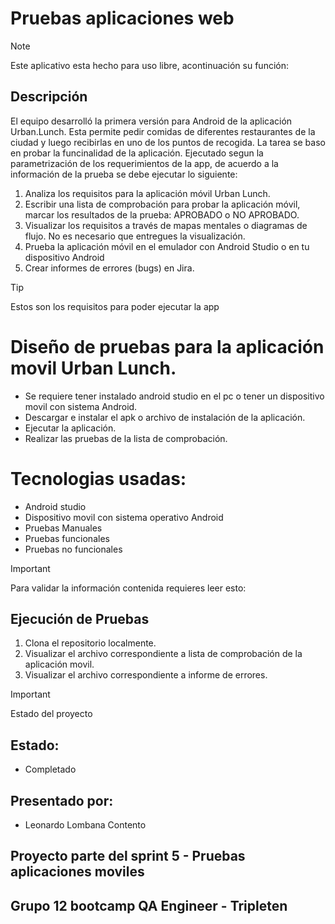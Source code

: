 # Pruebas aplicaciones web
> [!NOTE]
> Este aplicativo esta hecho para uso libre, acontinuación su función:

## Descripción
El equipo desarrolló la primera versión para Android de la aplicación Urban.Lunch. Esta permite pedir comidas de diferentes restaurantes de la ciudad y luego recibirlas en uno de los puntos de recogida. La tarea se baso en probar la funcinalidad de la aplicación.
Ejecutado segun la parametrización de los requerimientos de la app, de acuerdo a la información de la prueba se debe ejecutar lo siguiente:

1. Analiza los requisitos para la aplicación móvil Urban Lunch.
2. Escribir una lista de comprobación para probar la aplicación móvil, marcar los resultados de la prueba: APROBADO o NO APROBADO. 
3. Visualizar los requisitos a través de mapas mentales o diagramas de flujo. No es necesario que entregues la visualización.
4. Prueba la aplicación móvil en el emulador con Android Studio o en tu dispositivo Android
5. Crear informes de errores (bugs) en Jira.

> [!TIP]
> Estos son los requisitos para poder ejecutar la app

# Diseño de pruebas para la aplicación movil Urban Lunch.
- Se requiere tener instalado android studio en el pc o tener un dispositivo movil con sistema Android.
- Descargar e instalar el apk o archivo de instalación de la aplicación.
- Ejecutar la aplicación.
- Realizar las pruebas de la lista de comprobación.

# Tecnologias usadas:
- Android studio
- Dispositivo movil con sistema operativo Android
- Pruebas Manuales
- Pruebas funcionales
- Pruebas no funcionales

> [!IMPORTANT]
> Para validar la información contenida requieres leer esto:

## Ejecución de Pruebas 
1. Clona el repositorio localmente.
2. Visualizar el archivo correspondiente a lista de comprobación de la aplicación movil.
3. Visualizar el archivo correspondiente a informe de errores.

> [!IMPORTANT]
> Estado del proyecto

## Estado:
- Completado

## Presentado por:
- Leonardo Lombana Contento

## Proyecto parte del sprint 5 - Pruebas aplicaciones moviles
## Grupo 12 bootcamp QA Engineer - Tripleten
